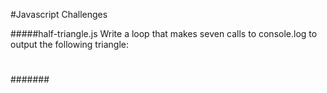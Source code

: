 #Javascript Challenges

#####half-triangle.js
Write a loop that makes seven calls to console.log to output the following triangle:

#
##
###
####
#####
######
#######
